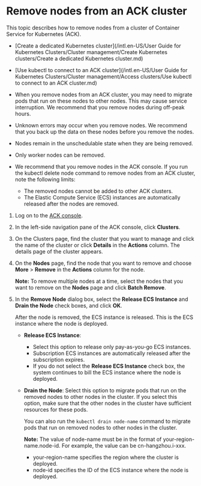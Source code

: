 # Remove nodes from an ACK cluster

This topic describes how to remove nodes from a cluster of Container Service for Kubernetes \(ACK\).

-   [Create a dedicated Kubernetes cluster](/intl.en-US/User Guide for Kubernetes Clusters/Cluster management/Create Kubernetes clusters/Create a dedicated Kubernetes cluster.md)
-   [Use kubectl to connect to an ACK cluster](/intl.en-US/User Guide for Kubernetes Clusters/Cluster management/Access clusters/Use kubectl to connect to an ACK cluster.md)

-   When you remove nodes from an ACK cluster, you may need to migrate pods that run on these nodes to other nodes. This may cause service interruption. We recommend that you remove nodes during off-peak hours.
-   Unknown errors may occur when you remove nodes. We recommend that you back up the data on these nodes before you remove the nodes.
-   Nodes remain in the unschedulable state when they are being removed.
-   Only worker nodes can be removed.
-   We recommend that you remove nodes in the ACK console. If you run the kubectl delete node command to remove nodes from an ACK cluster, note the following limits:
    -   The removed nodes cannot be added to other ACK clusters.
    -   The Elastic Compute Service \(ECS\) instances are automatically released after the nodes are removed.

1.  Log on to the [ACK console](https://cs.console.aliyun.com).

2.  In the left-side navigation pane of the ACK console, click **Clusters**.

3.  On the Clusters page, find the cluster that you want to manage and click the name of the cluster or click **Details** in the **Actions** column. The details page of the cluster appears.

4.  On the **Nodes** page, find the node that you want to remove and choose **More** \> **Remove** in the **Actions** column for the node.

    **Note:** To remove multiple nodes at a time, select the nodes that you want to remove on the **Nodes** page and click **Batch Remove**.

5.  In the **Remove Node** dialog box, select the **Release ECS Instance** and **Drain the Node** check boxes, and click **OK**.

    After the node is removed, the ECS instance is released. This is the ECS instance where the node is deployed.

    -   **Release ECS Instance**:
        -   Select this option to release only pay-as-you-go ECS instances.
        -   Subscription ECS instances are automatically released after the subscription expires.
        -   If you do not select the **Release ECS Instance** check box, the system continues to bill the ECS instance where the node is deployed.
    -   **Drain the Node**: Select this option to migrate pods that run on the removed nodes to other nodes in the cluster. If you select this option, make sure that the other nodes in the cluster have sufficient resources for these pods.

        You can also run the `kubectl drain node-name` command to migrate pods that run on removed nodes to other nodes in the cluster.

        **Note:** The value of node-name must be in the format of your-region-name.node-id. For example, the value can be cn-hangzhou.i-xxx.

        -   your-region-name specifies the region where the cluster is deployed.
        -   node-id specifies the ID of the ECS instance where the node is deployed.

